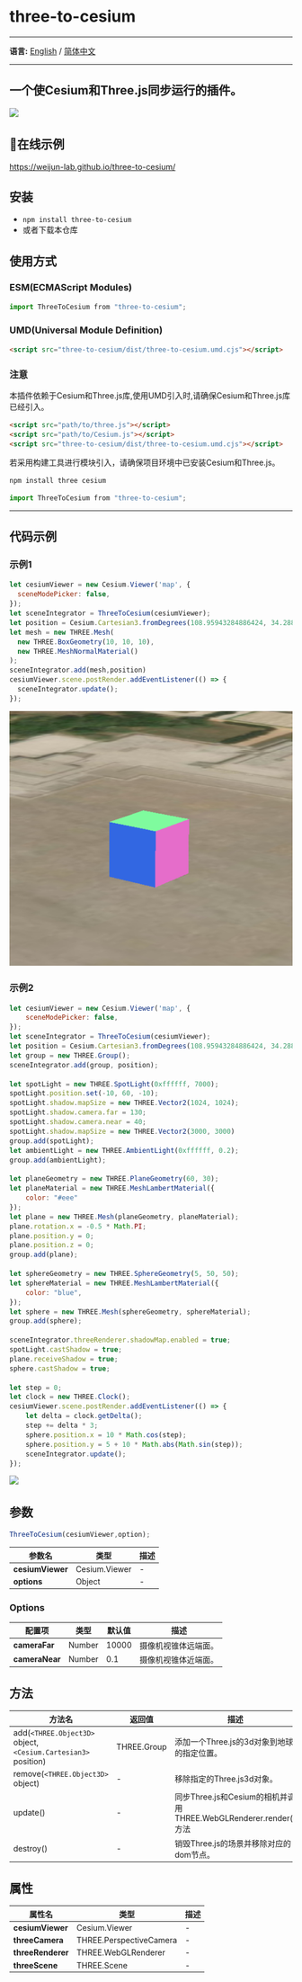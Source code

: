 # three-to-cesium
- - -
**语言:** [English](README.md) / [简体中文](README.zh-CN.md)
- - -
一个使Cesium和Three.js同步运行的插件。
---
![](./example/assets/code2.gif)
## 🎨在线示例
<https://weijun-lab.github.io/three-to-cesium/>
## 安装
* `npm install three-to-cesium`
* 或者下载本仓库
## 使用方式
### ESM(ECMAScript Modules)
```js
import ThreeToCesium from "three-to-cesium";
```
### UMD(Universal Module Definition)
```html
<script src="three-to-cesium/dist/three-to-cesium.umd.cjs"></script>
```
### 注意
本插件依赖于Cesium和Three.js库,使用UMD引入时,请确保Cesium和Three.js库已经引入。
```html
<script src="path/to/three.js"></script>
<script src="path/to/Cesium.js"></script>
<script src="three-to-cesium/dist/three-to-cesium.umd.cjs"></script>
```
若采用构建工具进行模块引入，请确保项目环境中已安装Cesium和Three.js。
```bash
npm install three cesium
```
```js
import ThreeToCesium from "three-to-cesium";
```
---
## 代码示例
### 示例1
```js
let cesiumViewer = new Cesium.Viewer('map', {
  sceneModePicker: false,
});
let sceneIntegrator = ThreeToCesium(cesiumViewer);
let position = Cesium.Cartesian3.fromDegrees(108.95943284886424, 34.288286155753546, 5);
let mesh = new THREE.Mesh(
  new THREE.BoxGeometry(10, 10, 10),
  new THREE.MeshNormalMaterial()
);
sceneIntegrator.add(mesh,position)
cesiumViewer.scene.postRender.addEventListener(() => {
  sceneIntegrator.update();
});
```
![](./example/assets/code1.png)

### 示例2
```js
let cesiumViewer = new Cesium.Viewer('map', {
    sceneModePicker: false,
});
let sceneIntegrator = ThreeToCesium(cesiumViewer);
let position = Cesium.Cartesian3.fromDegrees(108.95943284886424, 34.288286155753546, 0.1);
let group = new THREE.Group();
sceneIntegrator.add(group, position);

let spotLight = new THREE.SpotLight(0xffffff, 7000);
spotLight.position.set(-10, 60, -10);
spotLight.shadow.mapSize = new THREE.Vector2(1024, 1024);
spotLight.shadow.camera.far = 130;
spotLight.shadow.camera.near = 40;
spotLight.shadow.mapSize = new THREE.Vector2(3000, 3000)
group.add(spotLight);
let ambientLight = new THREE.AmbientLight(0xffffff, 0.2);
group.add(ambientLight);

let planeGeometry = new THREE.PlaneGeometry(60, 30);
let planeMaterial = new THREE.MeshLambertMaterial({
    color: "#eee"
});
let plane = new THREE.Mesh(planeGeometry, planeMaterial);
plane.rotation.x = -0.5 * Math.PI;
plane.position.y = 0;
plane.position.z = 0;
group.add(plane);

let sphereGeometry = new THREE.SphereGeometry(5, 50, 50);
let sphereMaterial = new THREE.MeshLambertMaterial({
    color: "blue",
});
let sphere = new THREE.Mesh(sphereGeometry, sphereMaterial);
group.add(sphere);

sceneIntegrator.threeRenderer.shadowMap.enabled = true;
spotLight.castShadow = true;
plane.receiveShadow = true;
sphere.castShadow = true;

let step = 0;
let clock = new THREE.Clock();
cesiumViewer.scene.postRender.addEventListener(() => {
    let delta = clock.getDelta();
    step += delta * 3;
    sphere.position.x = 10 * Math.cos(step);
    sphere.position.y = 5 + 10 * Math.abs(Math.sin(step));
    sceneIntegrator.update();
});
```
![](./example/assets/code2.gif)
## 参数
```js
ThreeToCesium(cesiumViewer,option);
```
| 参数名 | 类型 | 描述 |
| --- | --- | --- |
| **cesiumViewer** | Cesium.Viewer | - |
| **options** | Object | - |
### Options
| 配置项 | 类型 | 默认值 | 描述 |
| --- | --- | --- | --- |
| **cameraFar** | Number | 10000 |  摄像机视锥体远端面。 |
| **cameraNear** | Number | 0.1 |  摄像机视锥体近端面。 |

## 方法
| 方法名 | 返回值 | 描述 |
| --- | --- | --- |
| add(`<THREE.Object3D>` object, `<Cesium.Cartesian3>` position) | THREE.Group | 添加一个Three.js的3d对象到地球的指定位置。 |
| remove(`<THREE.Object3D>` object) | - | 移除指定的Three.js3d对象。 |
| update() | - | 同步Three.js和Cesium的相机并调用THREE.WebGLRenderer.render()方法 |
| destroy() | - | 销毁Three.js的场景并移除对应的dom节点。 |
## 属性
| 属性名 | 类型 | 描述 |
| --- | --- | --- |
|**cesiumViewer**| Cesium.Viewer | - |
|**threeCamera**| THREE.PerspectiveCamera | - |
|**threeRenderer**| THREE.WebGLRenderer | - |
|**threeScene**| THREE.Scene | - |